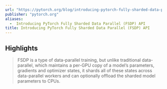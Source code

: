 ```yaml
---
url: "https://pytorch.org/blog/introducing-pytorch-fully-sharded-data-parallel-api/"
publisher: "pytorch.org"
aliases:
  -  Introducing PyTorch Fully Sharded Data Parallel (FSDP) API
title: Introducing PyTorch Fully Sharded Data Parallel (FSDP) API
---
```


## Highlights
> FSDP is a type of data-parallel training, but unlike traditional data-parallel, which maintains a per-GPU copy of a model’s parameters, gradients and optimizer states, it shards all of these states across data-parallel workers and can optionally offload the sharded model parameters to CPUs.

